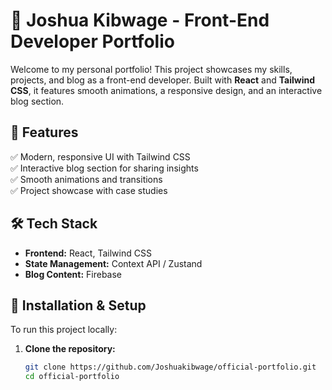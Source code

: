 # 🚀 Joshua Kibwage - Front-End Developer Portfolio  

Welcome to my personal portfolio! This project showcases my skills, projects, and blog as a front-end 
developer. Built with **React** and **Tailwind CSS**, it features smooth animations, a responsive design,
 and an interactive blog section.  

## 🌟 Features  
✅ Modern, responsive UI with Tailwind CSS  
✅ Interactive blog section for sharing insights  
✅ Smooth animations and transitions  
✅ Project showcase with case studies   

## 🛠️ Tech Stack  
- **Frontend:** React, Tailwind CSS  
- **State Management:** Context API / Zustand  
- **Blog Content:**  Firebase  

## 📂 Installation & Setup  
To run this project locally:  

1. **Clone the repository:**  
   ```bash
   git clone https://github.com/Joshuakibwage/official-portfolio.git
   cd official-portfolio
